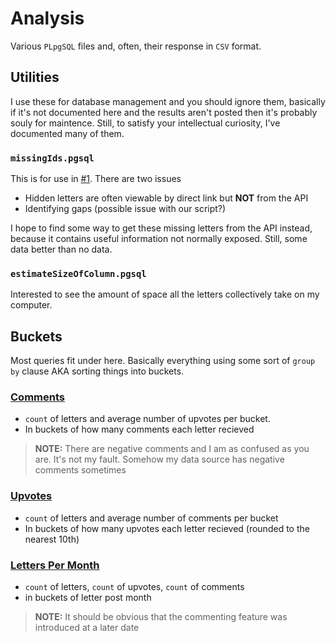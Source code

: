 # Analysis

Various `PLpgSQL` files and, often, their response in `CSV` format.

## Utilities

I use these for database management and you should ignore them, basically if it's not documented here and the results aren't posted then it's probably souly for maintence. Still, to satisfy your intellectual curiosity, I've documented many of them.

### `missingIds.pgsql`

This is for use in [#1](https://github.com/boehs/ltc/issues/1). There are two issues

- Hidden letters are often viewable by direct link but **NOT** from the API
- Identifying gaps (possible issue with our script?)

I hope to find some way to get these missing letters from the API instead, because it contains useful information not normally exposed. Still, some data better than no data.

### `estimateSizeOfColumn.pgsql`

Interested to see the amount of space all the letters collectively take on my computer. 

## Buckets

Most queries fit under here. Basically everything using some sort of `group by` clause AKA sorting things into buckets.

### [Comments](buckets/comments/data.csv)

- `count` of letters and average number of upvotes per bucket.
- In buckets of how many comments each letter recieved

> **NOTE:** There are negative comments and I am as confused as you are. It's not my fault. Somehow my data source has negative comments sometimes

### [Upvotes](buckets/upvote/data.csv)

- `count` of letters and average number of comments per bucket
- In buckets of how many upvotes each letter recieved (rounded to the nearest 10th)

### [Letters Per Month](buckets/lettersPerMonth/data.csv)

- `count` of letters, `count` of upvotes, `count` of comments
- in buckets of letter post month

> **NOTE:** It should be obvious that the commenting feature was introduced at a later date